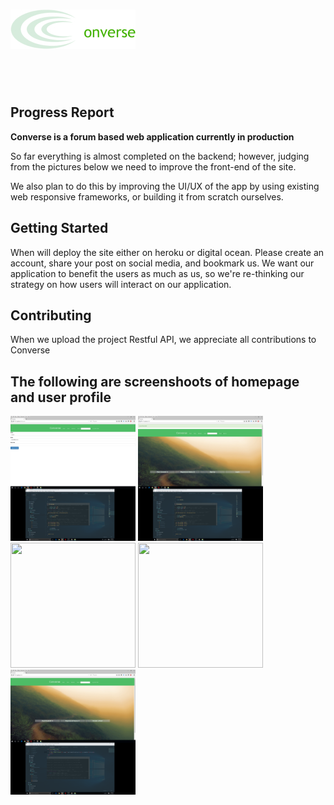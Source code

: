 <h1><img src="converse_logo.jpg"></h1><br><br>

<h2>Progress Report</h2>
<p><b>Converse is a forum based web application currently in production</b></p>

<p>
  So far everything is almost completed on the backend; however, judging from the pictures below we need to improve the front-end of the site. 
</p>
<p>
  We also plan to do this by improving the UI/UX of the app by using existing web responsive frameworks, or building it from scratch ourselves.
</p>

<h2>Getting Started</h2>
<p>When will deploy the site either on heroku or digital ocean. Please create an account, share your post on social media, and bookmark us. We want our application to benefit the users as much as us, so we're re-thinking our strategy on how users will interact on our application.</p>

<h2>Contributing</h2>
<p>When we upload the project Restful API, we appreciate all contributions to Converse</p>

<h2>The following are screenshoots of homepage and user profile</h2>

<p>
    <a href="1.png"><img src="1.png" width="200" height ="200"></a>
    <a href="2.png"><img src="2.png" width="200" height ="200"></a>
    <a href="3.png"><img src="3.png" width="200" height ="200"></a>
    <a href="4.png"><img src="4.png" width="200" height ="200"></a>
    <a href="5.png"><img src="5.png" width="200" height ="200"></a>
</p>


